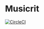 # Musicrit

[![CircleCI](https://circleci.com/gh/kymmt90/music_reviews/tree/master.svg?style=svg&circle-token=e4ad43fda2b2926237e44aa331d87481dbd22c15)](https://circleci.com/gh/kymmt90/music_reviews/tree/master)
